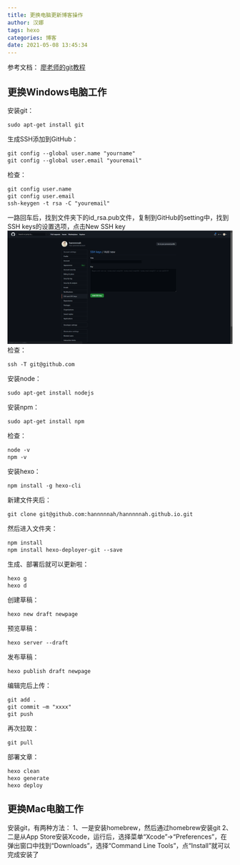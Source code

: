 ```yaml
---
title: 更换电脑更新博客操作
author: 汉娜
tags: hexo
categories: 博客
date: 2021-05-08 13:45:34
---
```


参考文档：
[廖老师的git教程](https://www.liaoxuefeng.com/wiki/896043488029600/896067074338496)

## 更换Windows电脑工作
安装git：
```
sudo apt-get install git
```
生成SSH添加到GitHub：
```
git config --global user.name "yourname"
git config --global user.email "youremail"
```
检查：
```
git config user.name
git config user.email
ssh-keygen -t rsa -C "youremail"
```
一路回车后，找到文件夹下的id_rsa.pub文件，复制到GitHub的setting中，找到SSH keys的设置选项，点击New SSH key
![add_ssh_key](/images/add_ssh_key.png)
检查：
```
ssh -T git@github.com
```

安装node：
```
sudo apt-get install nodejs
```
安装npm：
```
sudo apt-get install npm
```
检查：
```
node -v
npm -v
```
安装hexo：
```
npm install -g hexo-cli
```

新建文件夹后：
```
git clone git@github.com:hannnnnah/hannnnnah.github.io.git
```

然后进入文件夹：
```
npm install
npm install hexo-deployer-git --save
```

生成、部署后就可以更新啦：
```
hexo g
hexo d
```

创建草稿：
```
hexo new draft newpage
```
预览草稿：
```
hexo server --draft
```
发布草稿：
```
hexo publish draft newpage
```

编辑完后上传：
```
git add .
git commit –m "xxxx"
git push 
```

再次拉取：
```
git pull
```

部署文章：
```
hexo clean
hexo generate
hexo deploy
```



## 更换Mac电脑工作

安装git，有两种方法：
1、一是安装homebrew，然后通过homebrew安装git
2、二是从App Store安装Xcode，运行后，选择菜单“Xcode”->“Preferences”，在弹出窗口中找到“Downloads”，选择“Command Line Tools”，点“Install”就可以完成安装了




